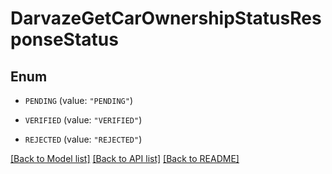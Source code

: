 # DarvazeGetCarOwnershipStatusResponseStatus

## Enum


* `PENDING` (value: `"PENDING"`)

* `VERIFIED` (value: `"VERIFIED"`)

* `REJECTED` (value: `"REJECTED"`)


[[Back to Model list]](../README.md#documentation-for-models) [[Back to API list]](../README.md#documentation-for-api-endpoints) [[Back to README]](../README.md)


